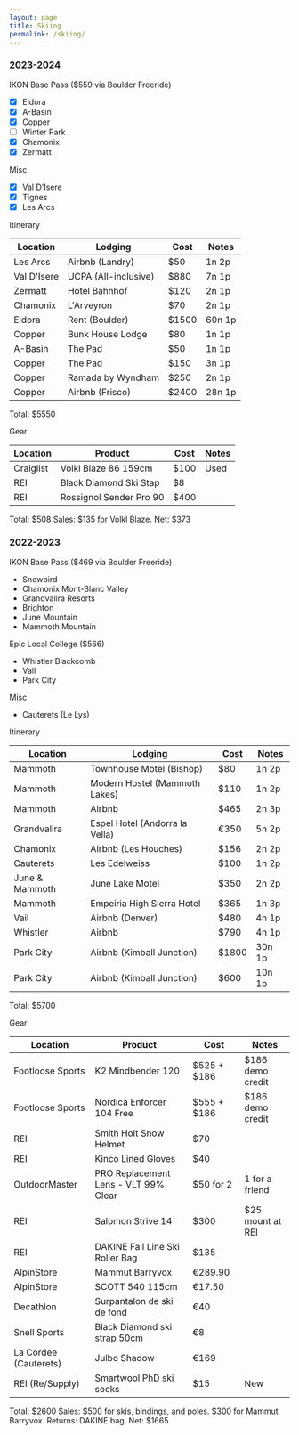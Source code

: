 ```yaml
---
layout: page
title: Skiing
permalink: /skiing/
---
```


### 2023-2024

IKON Base Pass ($559 via Boulder Freeride)
- [x] Eldora
- [x] A-Basin
- [x] Copper
- [ ] Winter Park
- [x] Chamonix
- [x] Zermatt

Misc
- [x] Val D'Isere
- [x] Tignes
- [x] Les Arcs

Itinerary

| Location    | Lodging              | Cost  | Notes  |
| ----------- | -------------------- | ----- | ------ |
| Les Arcs    | Airbnb (Landry)      | $50   | 1n 2p  |
| Val D'Isere | UCPA (All-inclusive) | $880  | 7n 1p  |
| Zermatt     | Hotel Bahnhof        | $120  | 2n 1p  |
| Chamonix    | L'Arveyron           | $70   | 2n 1p  |
| Eldora      | Rent (Boulder)       | $1500 | 60n 1p |
| Copper      | Bunk House Lodge     | $80   | 1n 1p  |
| A-Basin     | The Pad              | $50   | 1n 1p  |
| Copper      | The Pad              | $150  | 3n 1p  |
| Copper      | Ramada by Wyndham    | $250  | 2n 1p  |
| Copper      | Airbnb (Frisco)      | $2400 | 28n 1p |

Total: $5550

Gear

| Location  | Product                 | Cost | Notes |
| --------- | ----------------------- | ---- | ----- |
| Craiglist | Volkl Blaze 86 159cm    | $100 | Used  |
| REI       | Black Diamond Ski Stap  | $8   |       |
| REI       | Rossignol Sender Pro 90 | $400 |       |

Total: $508
Sales: $135 for Volkl Blaze.
Net: $373

### 2022-2023

IKON Base Pass ($469 via Boulder Freeride)
- Snowbird
- Chamonix Mont-Blanc Valley
- Grandvalira Resorts
- Brighton
- June Mountain 
- Mammoth Mountain

Epic Local College ($566)
- Whistler Blackcomb
- Vail
- Park City

Misc
- Cauterets (Le Lys)

Itinerary

| Location       | Lodging                        | Cost  | Notes  |
| -------------- | ------------------------------ | ----- | ------ |
| Mammoth        | Townhouse Motel (Bishop)       | $80   | 1n 2p  |
| Mammoth        | Modern Hostel (Mammoth Lakes)  | $110  | 1n 2p  |
| Mammoth        | Airbnb                         | $465  | 2n 3p  |
| Grandvalira    | Espel Hotel (Andorra la Vella) | €350  | 5n 2p  |
| Chamonix       | Airbnb (Les Houches)           | $156  | 2n 2p  |
| Cauterets      | Les Edelweiss                  | $100  | 1n 2p  |
| June & Mammoth | June Lake Motel                | $350  | 2n 2p  |
| Mammoth        | Empeiria High Sierra Hotel     | $365  | 1n 3p  |
| Vail           | Airbnb (Denver)                | $480  | 4n 1p  |
| Whistler       | Airbnb                         | $790  | 4n 1p  |
| Park City      | Airbnb (Kimball Junction)      | $1800 | 30n 1p |
| Park City      | Airbnb (Kimball Junction)      | $600  | 10n 1p |

Total: $5700

Gear

| Location              | Product                              | Cost        | Notes            |
| --------------------- | ------------------------------------ | ----------- | ---------------- |
| Footloose Sports      | K2 Mindbender 120                    | $525 + $186 | $186 demo credit |
| Footloose Sports      | Nordica Enforcer 104 Free            | $555 + $186 | $186 demo credit |
| REI                   | Smith Holt Snow Helmet               | $70         |                  |
| REI                   | Kinco Lined Gloves                   | $40         |                  |
| OutdoorMaster         | PRO Replacement Lens - VLT 99% Clear | $50 for 2   | 1 for a friend   |
| REI                   | Salomon Strive 14                    | $300        | $25 mount at REI |
| REI                   | DAKINE Fall Line Ski Roller Bag      | $135        |                  |
| AlpinStore            | Mammut Barryvox                      | €289.90     |                  |
| AlpinStore            | SCOTT 540 115cm                      | €17.50      |                  |
| Decathlon             | Surpantalon de ski de fond           | €40         |                  |
| Snell Sports          | Black Diamond ski strap 50cm         | €8          |                  |
| La Cordee (Cauterets) | Julbo Shadow                         | €169        |                  |
| REI (Re/Supply)       | Smartwool PhD ski socks              | $15         | New              |

Total: $2600
Sales: $500 for skis, bindings, and poles. $300 for Mammut Barryvox.
Returns: DAKINE bag.
Net: $1665